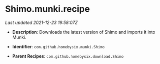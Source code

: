 # Shimo.munki.recipe

_Last updated 2021-12-23 19:58:07Z_

- **Description**: Downloads the latest version of Shimo and imports it into Munki.

- **Identifier**: `com.github.homebysix.munki.Shimo`

- **Parent Recipes**: `com.github.homebysix.download.Shimo`